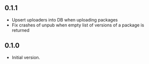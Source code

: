 ## 0.1.1

- Upsert uploaders into DB when uploading packages
- Fix crashes of unpub when empty list of versions of a package is returned

## 0.1.0

- Initial version.
